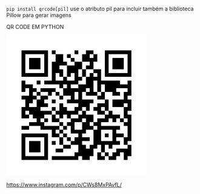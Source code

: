 <code>pip install qrcode[pil]</code>
use o atributo pil para incluir também a biblioteca Pillow para gerar imagens


QR CODE EM PYTHON

<img src="ambiente_virtual/QrCode.png">

https://www.instagram.com/p/CWs8MxPAvfL/